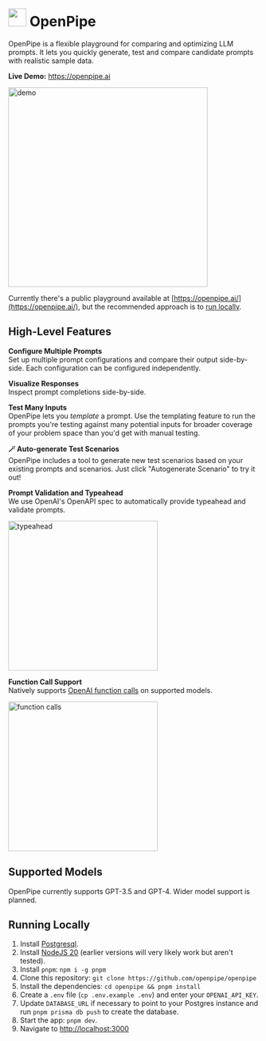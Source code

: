# <img src="https://github.com/openpipe/openpipe/assets/41524992/3fec1f7f-f55d-43e9-bfb9-fa709a618b49" width="36" height="36"> OpenPipe

OpenPipe is a flexible playground for comparing and optimizing LLM prompts. It lets you quickly generate, test and compare candidate prompts with realistic sample data.

**Live Demo:** https://openpipe.ai

<img src="https://github.com/openpipe/openpipe/assets/176426/fc7624c6-5b65-4d4d-82b7-4a816f3e5678" alt="demo" height="400px">

Currently there's a public playground available at [https://openpipe.ai/](https://openpipe.ai/), but the recommended approach is to [run locally](#running-locally).

## High-Level Features

**Configure Multiple Prompts**  
Set up multiple prompt configurations and compare their output side-by-side. Each configuration can be configured independently.

**Visualize Responses**  
Inspect prompt completions side-by-side.

**Test Many Inputs**  
OpenPipe lets you _template_ a prompt. Use the templating feature to run the prompts you're testing against many potential inputs for broader coverage of your problem space than you'd get with manual testing.

**🪄 Auto-generate Test Scenarios**  
OpenPipe includes a tool to generate new test scenarios based on your existing prompts and scenarios. Just click "Autogenerate Scenario" to try it out!

**Prompt Validation and Typeahead**  
We use OpenAI's OpenAPI spec to automatically provide typeahead and validate prompts.

<img alt="typeahead" src="https://github.com/openpipe/openpipe/assets/176426/acc638f8-d851-4742-8d01-fe6f98890840" height="300px">

**Function Call Support**  
Natively supports [OpenAI function calls](https://openai.com/blog/function-calling-and-other-api-updates) on supported models.

<img height="300px" alt="function calls" src="https://github.com/openpipe/openpipe/assets/176426/48ad13fe-af2f-4294-bf32-62015597fd9b">

## Supported Models

OpenPipe currently supports GPT-3.5 and GPT-4. Wider model support is planned.

## Running Locally

1. Install [Postgresql](https://www.postgresql.org/download/).
2. Install [NodeJS 20](https://nodejs.org/en/download/current) (earlier versions will very likely work but aren't tested).
3. Install `pnpm`: `npm i -g pnpm`
4. Clone this repository: `git clone https://github.com/openpipe/openpipe`
5. Install the dependencies: `cd openpipe && pnpm install`
6. Create a `.env` file (`cp .env.example .env`) and enter your `OPENAI_API_KEY`.
7. Update `DATABASE_URL` if necessary to point to your Postgres instance and run `pnpm prisma db push` to create the database.
8. Start the app: `pnpm dev`.
9. Navigate to [http://localhost:3000](http://localhost:3000)
